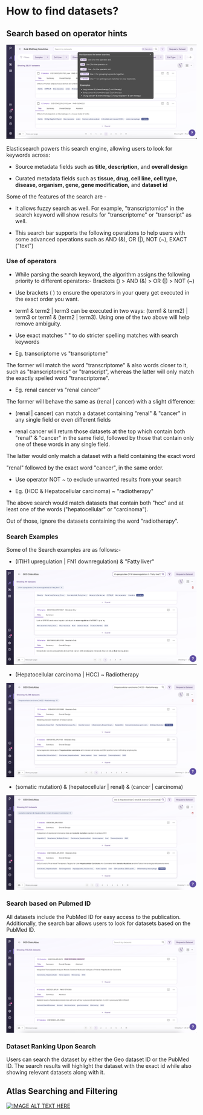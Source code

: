 
# How to find datasets?

## Search based on operator hints

![Search Bar](../img/OmixAtlas-Images/searchoperators.png) 

Elasticsearch powers this search engine, allowing users to look for keywords across:

-   Source metadata fields such as **title, description,** and **overall design**

-   Curated metadata fields such as **tissue, drug, cell line, cell type, disease, organism, gene, gene modification,** and **dataset id**

Some of the features of the search are - 

-   It allows fuzzy search as well. For example, "transcriptomics" in the search keyword will show results for "transcriptome" or "transcript" as well.

-   This search bar supports the following operations to help users with some advanced operations such as AND (&), OR (|), NOT (~), EXACT ("text")

### Use of operators

-   While parsing the search keyword, the algorithm assigns the following priority to different operators:- Brackets () > AND (&) > OR (|) > NOT (~)

   -  Use brackets ( ) to ensure the operators in your query get executed in the exact order you want.

   -  term1 & term2 | term3 can be executed in two ways: (term1 & term2) | term3 or term1 & (term2 | term3). Using one of the two above will help remove ambiguity.

-   Use exact matches " " to do stricter spelling matches with search keywords

   - Eg. transcriptome vs "transcriptome"

The former will match the word "transcriptome" & also words closer to it, such as "transcriptomics" or "transcript", whereas the latter will only match the exactly spelled word "transcriptome".

   - Eg. renal cancer vs "renal cancer"

The former will behave the same as (renal | cancer) with a slight difference:

- (renal | cancer) can match a dataset containing "renal" & "cancer" in any single field or even different fields

- renal cancer will return those datasets at the top which contain both "renal" & "cancer" in the same field, followed by those that contain only one of these words in any single field.

The latter would only match a dataset with a field containing the exact word

"renal" followed by the exact word "cancer", in the same order.

- Use operator NOT ~ to exclude unwanted results from your search

- Eg. (HCC & Hepatocellular carcinoma) ~ "radiotherapy"

The above search would match datasets that contain both "hcc" and at least one of the words ("hepatocellular" or "carcinoma").

Out of those, ignore the datasets containing the word "radiotherapy".

### Search Examples
Some of the Search examples are as follows:-

- (ITIH1 upregulation | FN1 downregulation) & "Fatty liver"

![Example](../img/OmixAtlas-Images/fattyliverexample.png) 

- (Hepatocellular carcinoma | HCC) ~ Radiotherapy

![Example](../img/OmixAtlas-Images/Radiotherapy.png)  

- (somatic mutation) & (hepatocellular | renal) & (cancer | carcinoma)

![Example](../img/OmixAtlas-Images/somaticmutationexample.png) 

### Search based on Pubmed ID

All datasets include the PubMed ID for easy access to the publication. Additionally, the search bar allows users to look for datasets based on the PubMed ID.

![Homepage](../img/OmixAtlas-Images/PubmedID.png)

### Dataset Ranking Upon Search

Users can search the dataset by either the Geo dataset ID or the PubMed ID. The search results will highlight the dataset with the exact id while also showing relevant datasets along with it.

## Atlas Searching and Filtering 
[![IMAGE ALT TEXT HERE](https://img.youtube.com/vi/bHdl6I2YAoc/0.jpg)](https://www.youtube.com/watch?v=bHdl6I2YAoc)

